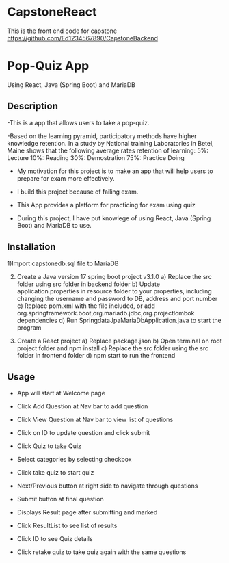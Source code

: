 # CapstoneReact
This is the front end code for capstone
https://github.com/Ed1234567890/CapstoneBackend

# Pop-Quiz App
Using React, Java (Spring Boot) and MariaDB

## Description

-This is a app that allows users to take a pop-quiz. 

-Based on the learning pyramid, participatory methods have higher knowledge retention.
In a study by National training Laboratories in Betel, Maine shows that the following average rates retention of learning:
5%: Lecture
10%: Reading
30%: Demostration
75%: Practice Doing

- My motivation for this project is to make an app that will help users to prepare for exam more effectively.

- I build this project because of failing exam.

- This App provides a platform for practicing for exam using quiz

- During this project, I have put knowlege of using React, Java (Spring Boot) and MariaDB to use.


## Installation

1)Import capstonedb.sql file to MariaDB

2) Create a Java version 17 spring boot project v3.1.0 
a) Replace the src folder using src folder in backend folder
b) Update application.properties in resource folder to your properties, including changing the username and password to DB, address and port number
c) Replace pom.xml with the file included, or add 
org.springframework.boot,org.mariadb.jdbc,org.projectlombok dependencies
d) Run SpringdataJpaMariaDbApplication.java to start the program


3) Create a React project
a) Replace package.json
b) Open terminal on root project folder and npm install
c) Replace the src folder using the src folder in frontend folder
d) npm start to run the frontend

## Usage

- App will start at Welcome page

- Click Add Question at Nav bar to add question

- Click View Question at Nav bar to view list of questions
- Click on ID to update question and click submit

- Click Quiz to take Quiz
- Select categories by selecting checkbox
- Click take quiz to start quiz
- Next/Previous button at right side to navigate through questions
- Submit button at final question
- Displays Result page after submitting and marked

- Click ResultList to see list of results
- Click ID to see Quiz details
- Click retake quiz to take quiz again with the same questions
